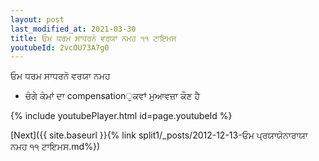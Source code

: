 ```yaml
---
layout: post
last_modified_at: 2021-03-30
title: ਓਮ ਧਰਮ ਸਾਧਰਨੋ ਵਰਯਾ ਨਮਹ ੧੧ ਟਾਇਮਸ
youtubeId: 2vcOU73A7g0
---
```

 
 
 ਓਮ ਧਰਮ ਸਾਧਰਨੋ ਵਰਯਾ ਨਮਹ  
 
 -  ਚੰਗੇ ਕੰਮਾਂ ਦਾ compensationੁਕਵਾਂ ਮੁਆਵਜ਼ਾ ਕੌਣ ਹੈ 
 
  
 
  
 
 
 
 
 
 


{% include youtubePlayer.html id=page.youtubeId %}
 
[Next]({{ site.baseurl }}{% link  split1/_posts/2012-12-13-ਓਮ ਪ੍ਰਯਾਯੋਨਾਰਾਯਾ ਨਮਹ ੧੧ ਟਾਇਮਸ.md%})
 
